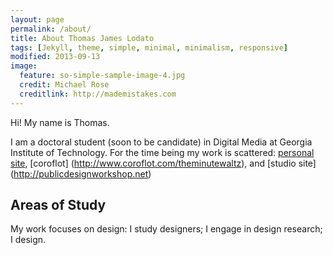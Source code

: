 ```yaml
---
layout: page
permalink: /about/
title: About Thomas James Lodato
tags: [Jekyll, theme, simple, minimal, minimalism, responsive]
modified: 2013-09-13
image:
  feature: so-simple-sample-image-4.jpg
  credit: Michael Rose
  creditlink: http://mademistakes.com
---
```


<p class="message">
  Hi! My name is Thomas. 
</p>

I am a doctoral student (soon to be candidate) in Digital Media at Georgia Institute of Technology. For the time being my work is scattered: [personal site](http://theminutewaltz.com), [coroflot] (http://www.coroflot.com/theminutewaltz), and [studio site] (http://publicdesignworkshop.net)

## Areas of Study

My work focuses on design: I study designers; I engage in design research; I design.